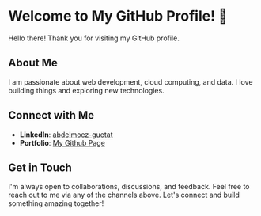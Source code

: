 # Welcome to My GitHub Profile! 👋

Hello there! Thank you for visiting my GitHub profile.

## About Me

I am passionate about web development, cloud computing, and data. I love building things and exploring new technologies.

## Connect with Me

- **LinkedIn**: [abdelmoez-guetat](https://www.linkedin.com/in/abdelmoez-guetat/)
- **Portfolio**: [My Github Page](https://abdelmoez-guetat.github.io)

## Get in Touch

I'm always open to collaborations, discussions, and feedback. Feel free to reach out to me via any of the channels above. Let's connect and build something amazing together!

